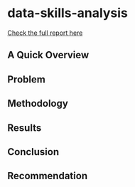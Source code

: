 # data-skills-analysis

[Check the full report here](https://helloanavee.github.io/data-skills-analysis/data-skills.html)

## A Quick Overview

## Problem

## Methodology

## Results

## Conclusion

## Recommendation
